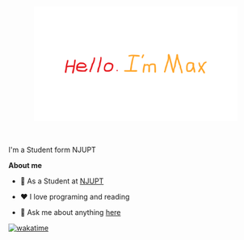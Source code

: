 <p align="center"><a href="https://mx-pai.github.io"><img width="80%" alt="Hello, Xu Ma. I'm happy to see you!" src="./image/readme.png" /></a></p>

<br />

I'm a Student form NJUPT

**About me**

- 💼 As a Student at [NJUPT](https://www.njupt.edu.cn)

- ❤️ I love programing and reading

- 💬 Ask me about anything [here](https://github.com/mx-pai/mx-pai/issues)

<!--
**mx-pai/mx-pai** is a ✨ _special_ ✨ repository because its `README.md` (this file) appears on your GitHub profile.

Here are some ideas to get you started:

- 🔭 I’m currently working on ...
- 🌱 I’m currently learning ...
- 👯 I’m looking to collaborate on ...
- 🤔 I’m looking for help with ...
- 💬 Ask me about ...
- 📫 How to reach me: ...
- 😄 Pronouns: ...
- ⚡ Fun fact: ...
-->

[![wakatime](https://wakatime.com/badge/user/77751cf7-3fb2-4a57-a483-85edc9d39f7a.svg)](https://wakatime.com/@77751cf7-3fb2-4a57-a483-85edc9d39f7a)
